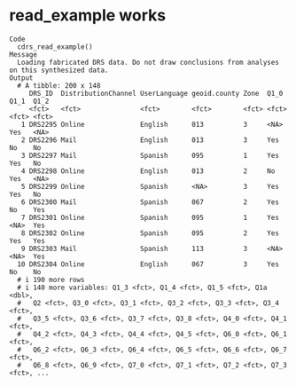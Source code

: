 # read_example works

    Code
      cdrs_read_example()
    Message
      Loading fabricated DRS data. Do not draw conclusions from analyses on this synthesized data.
    Output
      # A tibble: 200 x 148
         DRS_ID  DistributionChannel UserLanguage geoid.county Zone  Q1_0  Q1_1  Q1_2 
         <fct>   <fct>               <fct>        <fct>        <fct> <fct> <fct> <fct>
       1 DRS2295 Online              English      013          3     <NA>  Yes   <NA> 
       2 DRS2296 Mail                English      013          3     Yes   No    No   
       3 DRS2297 Mail                Spanish      095          1     Yes   Yes   No   
       4 DRS2298 Online              English      013          2     No    Yes   <NA> 
       5 DRS2299 Online              Spanish      <NA>         3     Yes   Yes   No   
       6 DRS2300 Mail                Spanish      067          2     Yes   No    Yes  
       7 DRS2301 Online              Spanish      095          1     Yes   <NA>  Yes  
       8 DRS2302 Online              Spanish      095          2     Yes   Yes   Yes  
       9 DRS2303 Mail                Spanish      113          3     <NA>  <NA>  Yes  
      10 DRS2304 Online              English      067          3     Yes   No    No   
      # i 190 more rows
      # i 140 more variables: Q1_3 <fct>, Q1_4 <fct>, Q1_5 <fct>, Q1a <dbl>,
      #   Q2 <fct>, Q3_0 <fct>, Q3_1 <fct>, Q3_2 <fct>, Q3_3 <fct>, Q3_4 <fct>,
      #   Q3_5 <fct>, Q3_6 <fct>, Q3_7 <fct>, Q3_8 <fct>, Q4_0 <fct>, Q4_1 <fct>,
      #   Q4_2 <fct>, Q4_3 <fct>, Q4_4 <fct>, Q4_5 <fct>, Q6_0 <fct>, Q6_1 <fct>,
      #   Q6_2 <fct>, Q6_3 <fct>, Q6_4 <fct>, Q6_5 <fct>, Q6_6 <fct>, Q6_7 <fct>,
      #   Q6_8 <fct>, Q6_9 <fct>, Q7_0 <fct>, Q7_1 <fct>, Q7_2 <fct>, Q7_3 <fct>, ...

